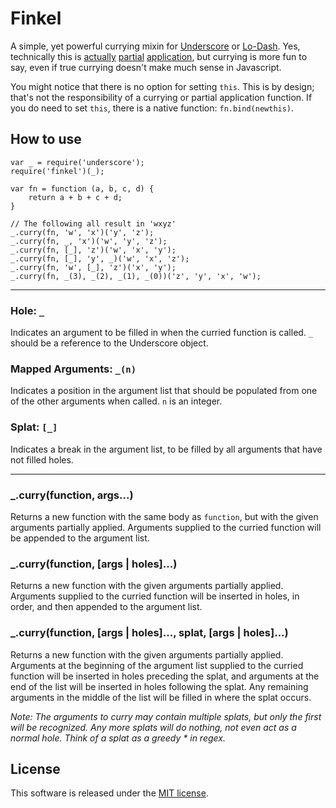 # Finkel

A simple, yet powerful currying mixin for [Underscore](http://underscorejs.org/) or [Lo-Dash](http://lodash.com/). Yes, technically this is [actually](http://benalman.com/news/2012/09/partial-application-in-javascript/#currying) [partial](http://en.wikipedia.org/wiki/Currying) [application](http://en.wikipedia.org/wiki/Partial_application), but currying is more fun to say, even if true currying doesn't make much sense in Javascript.

You might notice that there is no option for setting `this`. This is by design; that's not the responsibility of a currying or partial application function. If you do need to set `this`, there is a native function: `fn.bind(newthis)`.

## How to use

    var _ = require('underscore');
    require('finkel')(_);
    
    var fn = function (a, b, c, d) {
        return a + b + c + d;
    }
    
    // The following all result in 'wxyz'
    _.curry(fn, 'w', 'x')('y', 'z');
    _.curry(fn, _, 'x')('w', 'y', 'z');
    _.curry(fn, [_], 'z')('w', 'x', 'y');
    _.curry(fn, [_], 'y', _)('w', 'x', 'z');
    _.curry(fn, 'w', [_], 'z')('x', 'y');
    _.curry(fn, _(3), _(2), _(1), _(0))('z', 'y', 'x', 'w');

* * * *

### Hole: `_`

Indicates an argument to be filled in when the curried function is called. `_` should be a reference to the Underscore object.

### Mapped Arguments: `_(n)`

Indicates a position in the argument list that should be populated from one of the other arguments when called. `n` is an integer.

### Splat: `[_]`

Indicates a break in the argument list, to be filled by all arguments that have not filled holes.

* * * *

### _.curry(function, args...)

Returns a new function with the same body as `function`, but with the given arguments partially applied. Arguments supplied to the curried function will be appended to the argument list.

### _.curry(function, [args | holes]...)

Returns a new function with the given arguments partially applied. Arguments supplied to the curried function will be inserted in holes, in order, and then appended to the argument list.

### _.curry(function, [args | holes]..., splat, [args | holes]...)

Returns a new function with the given arguments partially applied. Arguments at the beginning of the argument list supplied to the curried function will be inserted in holes preceding the splat, and arguments at the end of the list will be inserted in holes following the splat. Any remaining arguments in the middle of the list will be filled in where the splat occurs.

*Note: The arguments to curry may contain multiple splats, but only the first will be recognized. Any more splats will do nothing, not even act as a normal hole. Think of a splat as a greedy * in regex.*

## License

This software is released under the [MIT license](http://www.opensource.org/licenses/MIT).
